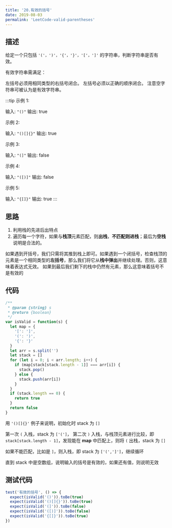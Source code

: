 ```yaml
---
title: '20.有效的括号'
date: 2019-08-03
permalink: 'LeetCode-valid-parentheses'
---
```


## 描述

给定一个只包括 `'('，')'，'{'，'}'，'['，']'` 的字符串，判断字符串是否有效。

有效字符串需满足：

左括号必须用相同类型的右括号闭合。
左括号必须以正确的顺序闭合。
注意空字符串可被认为是有效字符串。

:::tip
示例 1:

输入: `"()"`
输出: true

示例 2:

输入: `"()[]{}"`
输出: true

示例 3:

输入: `"(]"`
输出: false

示例 4:

输入: `"([)]"`
输出: false

示例 5:

输入: `"{[]}"`
输出: true
:::

## 思路

1. 利用栈的先进后出特点
2. 遍历每一个字符，如果与**栈顶**元素匹配，则**出栈**，**不匹配则进栈**；最后为**空栈**说明是合法的。

如果遇到开括号，我们只需将其推到栈上即可。如果遇到一个闭括号，检查栈顶的元素是一个相同类型的**左括号**，那么我们将它从**栈中弹出**并继续处理。否则，这意味着表达式无效。
如果到最后我们剩下的栈中仍然有元素，那么这意味着括号不是有效的

## 代码

```js
/**
 * @param {string} s
 * @return {boolean}
 */
var isValid = function(s) {
  let map = {
    '[': ']',
    '(': ')',
    '{': '}'
  }
  let arr = s.split('')
  let stack = []
  for (let i = 0; i < arr.length; i++) {
    if (map[stack[stack.length - 1]] === arr[i]) {
      stack.pop()
    } else {
      stack.push(arr[i])
    }
  }
  if (stack.length == 0) {
    return true
  }
  return false
}
```

用 `'()[]{}'` 例子来说明，初始化时 stack 为 `[]`

第一次 `(` 入栈，stack 为 `['(']`，
第二次 `)` 入栈，与栈顶元素进行比较，即 `stack[stack.length - 1]`，发现能在 **map** 中匹配上，则将 `(` 出栈，stack 为 `[]`

如果不能匹配，比如是 `]`，则入栈，即 stack 为 `['(',']']`，继续循环

直到 stack 中是空数组，说明输入的括号是有效的，如果还有值，则说明无效

## 测试代码

```js
test('有效的括号', () => {
  expect(isValid('()')).toBe(true)
  expect(isValid('()[]{}')).toBe(true)
  expect(isValid('(]')).toBe(false)
  expect(isValid('([)]')).toBe(false)
  expect(isValid('{[]}')).toBe(true)
})
```
